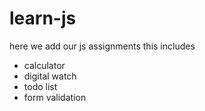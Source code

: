 # learn-js
here we add our js assignments 
this includes 
 - calculator
 - digital watch
 - todo list
 -  form validation
 